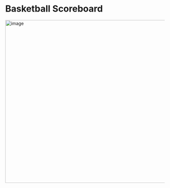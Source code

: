 # Basketball Scoreboard
<img width="764" height="517" alt="image" src="https://github.com/user-attachments/assets/8214f91f-8552-4581-9c2b-83556d55f7bc" />
